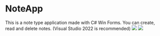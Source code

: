 # NoteApp
This is a note type application made with C# Win Forms. You can create, read and delete notes.
(Visual Studio 2022 is recommended)
<img src="https://i.ibb.co/YLCfbTN/image.png">
<img src="https://i.ibb.co/3pVcf9t/image.png">
